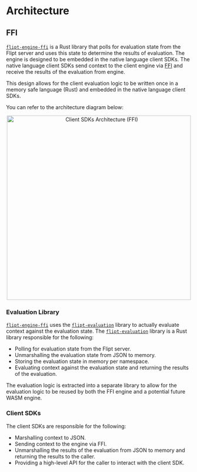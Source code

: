 # Architecture

## FFI

[`flipt-engine-ffi`](./flipt-engine-ffi/) is a Rust library that polls for evaluation state from the Flipt server and uses this state to determine the results of evaluation. The engine is designed to be embedded in the native language client SDKs. The native language client SDKs send context to the client engine via [FFI](https://en.wikipedia.org/wiki/Foreign_function_interface) and receive the results of the evaluation from engine.

This design allows for the client evaluation logic to be written once in a memory safe language (Rust) and embedded in the native language client SDKs.

You can refer to the architecture diagram below:

<p align="center">
    <img src="./github/images/architecture-ffi.png" alt="Client SDKs Architecture (FFI)" width="500px" />
</p>

### Evaluation Library

[`flipt-engine-ffi`](./flipt-engine-ffi) uses the [`flipt-evaluation`](./flipt-evaluation) library to actually evaluate context against the evaluation state. The [`flipt-evaluation`](../flipt-evaluation) library is a Rust library responsible for the following:

- Polling for evaluation state from the Flipt server.
- Unmarshalling the evaluation state from JSON to memory.
- Storing the evaluation state in memory per namespace.
- Evaluating context against the evaluation state and returning the results of the evaluation.

The evaluation logic is extracted into a separate library to allow for the evaluation logic to be reused by both the FFI engine and a potential future WASM engine.

### Client SDKs

The client SDKs are responsible for the following:

- Marshalling context to JSON.
- Sending context to the engine via FFI.
- Unmarshalling the results of the evaluation from JSON to memory and returning the results to the caller.
- Providing a high-level API for the caller to interact with the client SDK.
